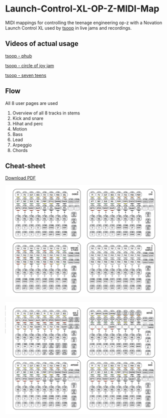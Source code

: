 # Launch-Control-XL-OP-Z-MIDI-Map
 
MIDI mappings for controlling the teenage engineering op-z with a Novation Launch Control XL used by [tsoop](https://tsoop.ru) in live jams and recordings.

## Videos of actual usage

[tsoop - phub](https://www.youtube.com/watch?v=XolLvOAoejo)

[tsoop - circle of joy jam](https://www.youtube.com/watch?v=h09USuZoeHM)

[tsoop - seven teens](https://www.youtube.com/watch?v=h-Vwh9Jhr88)



## Flow

All 8 user pages are used

1. Overview of all 8 tracks in stems
2. Kick and snare
3. Hihat and perc
4. Motion
5. Bass
6. Lead
7. Arpeggio
8. Chords

## Cheat-sheet

[Download PDF](https://raw.githubusercontent.com/DeFUCC/Launch-Control-XL-OP-Z-MIDI-Map/master/more%20info/8p.pdf)


![](https://raw.githubusercontent.com/DeFUCC/Launch-Control-XL-OP-Z-MIDI-Map/master/more%20info/1sheet.png)

![](https://raw.githubusercontent.com/DeFUCC/Launch-Control-XL-OP-Z-MIDI-Map/master/more%20info/2sheet.png)

